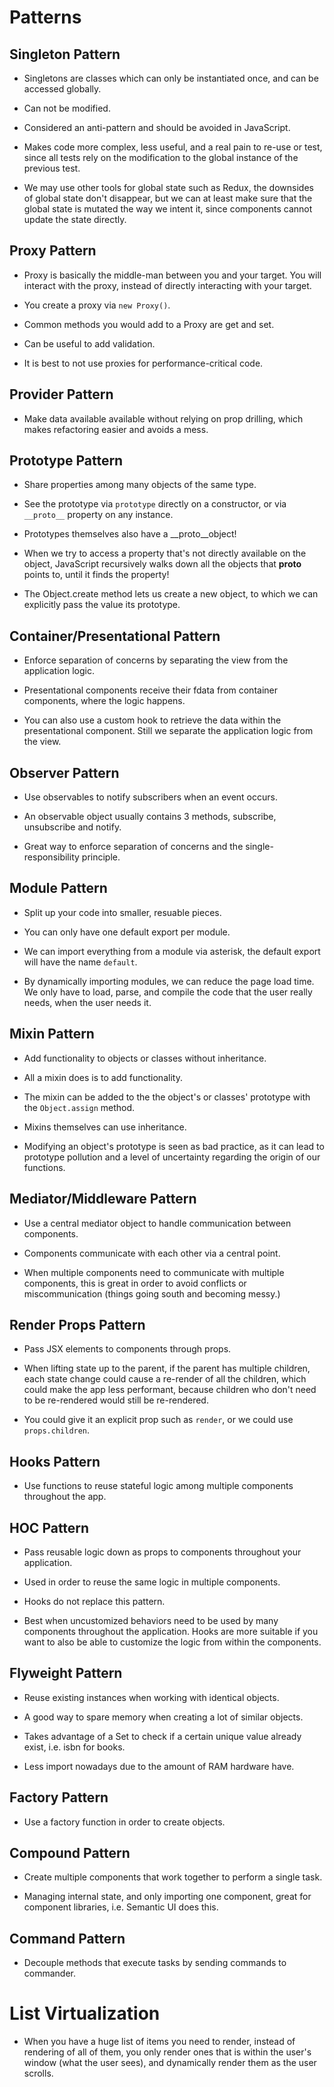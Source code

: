 # Patterns

## Singleton Pattern

- Singletons are classes which can only be instantiated once, and can be accessed globally.

- Can not be modified.

- Considered an anti-pattern and should be avoided in JavaScript.

- Makes code more complex, less useful, and a real pain to re-use or test, since all tests rely on the modification to the global instance of the previous test.

- We may use other tools for global state such as Redux, the downsides of global state don't disappear, but we can at least make sure that the global state is mutated the way we intent it, since components cannot update the state directly.


## Proxy Pattern

- Proxy is basically the middle-man between you and your target. You will interact with the proxy, instead of directly interacting with your target.

- You create a proxy via `new Proxy()`.

- Common methods you would add to a Proxy are get and set.

- Can be useful to add validation.

- It is best to not use proxies for performance-critical code.


## Provider Pattern

- Make data available available without relying on prop drilling, which makes refactoring easier and avoids a mess.


## Prototype Pattern

- Share properties among many objects of the same type.

- See the prototype via `prototype` directly on a constructor, or via `__proto__` property on any instance.

- Prototypes themselves also have a __proto__object!

- When we try to access a property that's not directly available on the object, JavaScript recursively walks down all the objects that __proto__ points to, until it finds the property!

- The Object.create method lets us create a new object, to which we can
explicitly pass the value its prototype.


## Container/Presentational Pattern

- Enforce separation of concerns by separating the view from the application logic.

- Presentational components receive their fdata from container components, where the logic happens.

- You can also use a custom hook to retrieve the data within the presentational component. Still we separate the application logic from the view.


## Observer Pattern

- Use observables to notify subscribers when an event occurs.

- An observable object usually contains 3 methods, subscribe, unsubscribe and notify.

- Great way to enforce separation of concerns and the single-responsibility principle.


## Module Pattern

- Split up your code into smaller, resuable pieces.

- You can only have one default export per module.

- We can import everything from a module via asterisk, the default export will have the name `default`.

- By dynamically importing modules, we can reduce the page load time. We only have to load, parse, and compile the code that the user really needs, when the user needs it.


## Mixin Pattern

- Add functionality to objects or classes without inheritance.

- All a mixin does is to add functionality.

- The mixin can be added to the the object's or classes' prototype with the `Object.assign` method.

- Mixins themselves can use inheritance.

- Modifying an object's prototype is seen as bad practice, as it can lead to prototype pollution and a level of uncertainty regarding the origin of our functions.


## Mediator/Middleware Pattern

- Use a central mediator object to handle communication between components.

- Components communicate with each other via a central point.

- When multiple components need to communicate with multiple components, this is great in order to avoid conflicts or miscommunication (things going south and becoming messy.)


## Render Props Pattern

- Pass JSX elements to components through props.

- When lifting state up to the parent, if the parent has multiple children, each state change could cause a re-render of all the children, which could make the app less performant, because children who don't need to be re-rendered would still be re-rendered.

- You could give it an explicit prop such as `render`, or we could use `props.children`.


## Hooks Pattern

- Use functions to reuse stateful logic among multiple components throughout the app.


## HOC Pattern

- Pass reusable logic down as props to components throughout your application.

- Used in order to reuse the same logic in multiple components.

- Hooks do not replace this pattern.

- Best when uncustomized behaviors need to be used by many components throughout the application. Hooks are more suitable if you want to also be able to customize the logic from within the components.


## Flyweight Pattern

- Reuse existing instances when working with identical objects.

- A good way to spare memory when creating a lot of similar objects.

- Takes advantage of a Set to check if a certain unique value already exist, i.e. isbn for books.

- Less import nowadays due to the amount of RAM hardware have.


## Factory Pattern

- Use a factory function in order to create objects.


## Compound Pattern

- Create multiple components that work together to perform a single task.

- Managing internal state, and only importing one component, great for component libraries, i.e. Semantic UI does this.


## Command Pattern

- Decouple methods that execute tasks by sending commands to commander.


# List Virtualization

- When you have a huge list of items you need to render, instead of rendering of all of them, you only render ones that is within the user's window (what the user sees), and dynamically render them as the user scrolls.
